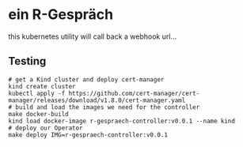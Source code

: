 # ein R-Gespräch

this kubernetes utility will call back a webhook url...

## Testing

```shell
# get a Kind cluster and deploy cert-manager
kind create cluster
kubectl apply -f https://github.com/cert-manager/cert-manager/releases/download/v1.8.0/cert-manager.yaml
# build and load the images we need for the controller
make docker-build
kind load docker-image r-gespraech-controller:v0.0.1 --name kind
# deploy our Operator
make deploy IMG=r-gespraech-controller:v0.0.1
```
